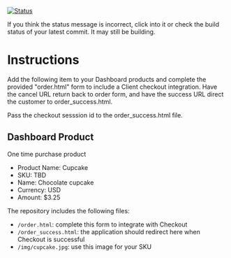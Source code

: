 [![Status](https://img.shields.io/badge/status-SUBMITTABLE%20COMMIT:%20212212ae52e7efde37ebd18eb36ad1e870043d03-brightgreen.svg)](https://github.com/andremcb/bakery_scaffold_AApE3fQi8zR0pcdo/commit/212212ae52e7efde37ebd18eb36ad1e870043d03)
































































































































If you think the status message is incorrect, click into it or check the build status of your latest commit. It may still be building.

# Instructions 

Add the following item to your Dashboard products and complete the provided "order.html" form to include a Client checkout integration. Have the cancel URL return back to order form, and have the success URL direct the customer to order_success.html. 

Pass the checkout sesssion id to the order_success.html file.

## Dashboard Product
One time purchase product
* Product Name: Cupcake
* SKU: TBD
* Name: Chocolate cupcake
* Currency: USD
* Amount: $3.25

The repository includes the following files:
* `/order.html`: complete this form to integrate with Checkout
* `/order_success.html`: the application should redirect here when Checkout is successful
* `/img/cupcake.jpg`: use this image for your SKU
